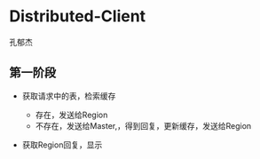 # Distributed-Client

孔郁杰

## 第一阶段

+ 获取请求中的表，检索缓存
  + 存在，发送给Region
  + 不存在，发送给Master,，得到回复，更新缓存，发送给Region

+ 获取Region回复，显示

